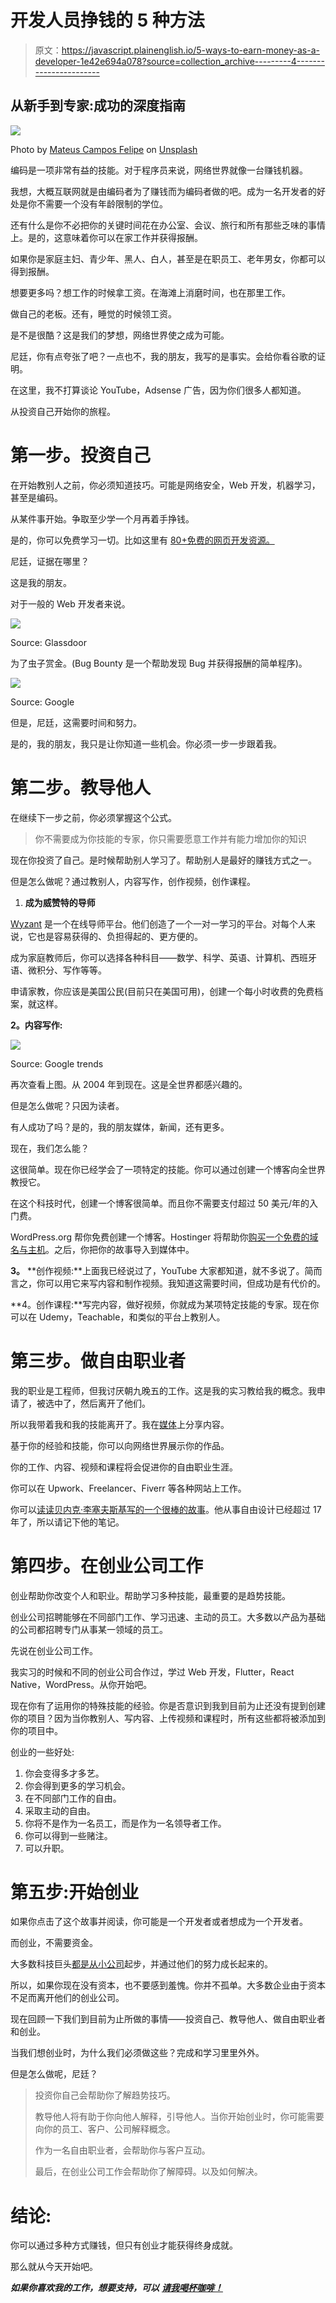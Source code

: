 # 开发人员挣钱的 5 种方法

> 原文：<https://javascript.plainenglish.io/5-ways-to-earn-money-as-a-developer-1e42e694a078?source=collection_archive---------4----------------------->

## 从新手到专家:成功的深度指南

![](img/659c69da3bd84ee3083edbb56ed8f380.png)

Photo by [Mateus Campos Felipe](https://unsplash.com/@matfelipe?utm_source=medium&utm_medium=referral) on [Unsplash](https://unsplash.com?utm_source=medium&utm_medium=referral)

编码是一项非常有益的技能。对于程序员来说，网络世界就像一台赚钱机器。

我想，大概互联网就是由编码者为了赚钱而为编码者做的吧。成为一名开发者的好处是你不需要一个没有年龄限制的学位。

还有什么是你不必把你的关键时间花在办公室、会议、旅行和所有那些乏味的事情上。是的，这意味着你可以在家工作并获得报酬。

如果你是家庭主妇、青少年、黑人、白人，甚至是在职员工、老年男女，你都可以得到报酬。

想要更多吗？想工作的时候拿工资。在海滩上消磨时间，也在那里工作。

做自己的老板。还有，睡觉的时候领工资。

是不是很酷？这是我们的梦想，网络世界使之成为可能。

尼廷，你有点夸张了吧？一点也不，我的朋友，我写的是事实。会给你看谷歌的证明。

在这里，我不打算谈论 YouTube，Adsense 广告，因为你们很多人都知道。

从投资自己开始你的旅程。

# 第一步。投资自己

在开始教别人之前，你必须知道技巧。可能是网络安全，Web 开发，机器学习，甚至是编码。

从某件事开始。争取至少学一个月再着手挣钱。

是的，你可以免费学习一切。比如这里有 [80+免费的网页开发资源。](/80-free-resources-for-web-designers-and-web-developers-in-2021-f400be2875ea)

尼廷，证据在哪里？

这是我的朋友。

对于一般的 Web 开发者来说。

![](img/5fe5702f2758281b8d74669e3945ec0b.png)

Source: Glassdoor

为了虫子赏金。(Bug Bounty 是一个帮助发现 Bug 并获得报酬的简单程序)。

![](img/7fdd43ee6379a21ad206c31f8f9da8dd.png)

Source: Google

但是，尼廷，这需要时间和努力。

是的，我的朋友，我只是让你知道一些机会。你必须一步一步跟着我。

# 第二步。教导他人

在继续下一步之前，你必须掌握这个公式。

> 你不需要成为你技能的专家，你只需要愿意工作并有能力增加你的知识

现在你投资了自己。是时候帮助别人学习了。帮助别人是最好的赚钱方式之一。

但是怎么做呢？通过教别人，内容写作，创作视频，创作课程。

1.  **成为威赞特的导师**

[Wyzant](https://www.wyzant.com/) 是一个在线导师平台。他们创造了一个一对一学习的平台。对每个人来说，它也是容易获得的、负担得起的、更方便的。

成为家庭教师后，你可以选择各种科目——数学、科学、英语、计算机、西班牙语、微积分、写作等等。

申请家教，你应该是美国公民(目前只在美国可用)，创建一个每小时收费的免费档案，就这样。

**2。内容写作:**

![](img/3e431e439cc05e7bc8cbed65bf004c03.png)

Source: Google trends

再次查看上图。从 2004 年到现在。这是全世界都感兴趣的。

但是怎么做呢？只因为读者。

有人成功了吗？是的，我的朋友媒体，新闻，还有更多。

现在，我们怎么能？

这很简单。现在你已经学会了一项特定的技能。你可以通过创建一个博客向全世界教授它。

在这个科技时代，创建一个博客很简单。而且你不需要支付超过 50 美元/年的入门费。

WordPress.org 帮你免费创建一个博客。Hostinger 将帮助你[购买一个免费的域名与主机](https://medium.com/code-blog/how-to-get-a-free-domain-with-hosting-from-hostinger-70dde8f9bc18)。之后，你把你的故事导入到媒体中。

**3。** **创作视频:**上面我已经说过了，YouTube 大家都知道，就不多说了。简而言之，你可以用它来写内容和制作视频。我知道这需要时间，但成功是有代价的。

**4。创作课程:**写完内容，做好视频，你就成为某项特定技能的专家。现在你可以在 Udemy，Teachable，和类似的平台上教别人。

# 第三步。做自由职业者

我的职业是工程师，但我讨厌朝九晚五的工作。这是我的实习教给我的概念。我申请了，被选中了，然后离开了他们。

所以我带着我和我的技能离开了。我在[媒体](https://nitinfab.medium.com/)上分享内容。

基于你的经验和技能，你可以向网络世界展示你的作品。

你的工作、内容、视频和课程将会促进你的自由职业生涯。

你可以在 Upwork、Freelancer、Fiverr 等各种网站上工作。

你可以[读读贝内克·李塞夫斯基](https://medium.com/swlh/the-right-way-to-start-freelancing-5f95861dec0)[写的一个很棒的故事](https://medium.com/u/1933a0f84e4b?source=post_page-----1e42e694a078--------------------------------)。他从事自由设计已经超过 17 年了，所以请记下他的笔记。

# 第四步。在创业公司工作

创业帮助你改变个人和职业。帮助学习多种技能，最重要的是趋势技能。

创业公司招聘能够在不同部门工作、学习迅速、主动的员工。大多数以产品为基础的公司都招聘专门从事某一领域的员工。

先说在创业公司工作。

我实习的时候和不同的创业公司合作过，学过 Web 开发，Flutter，React Native，WordPress。从你开始吧。

现在你有了运用你的特殊技能的经验。你是否意识到我到目前为止还没有提到创建你的项目？因为当你教别人、写内容、上传视频和课程时，所有这些都将被添加到你的项目中。

创业的一些好处:

1.  你会变得多才多艺。
2.  你会得到更多的学习机会。
3.  在不同部门工作的自由。
4.  采取主动的自由。
5.  你将不是作为一名员工，而是作为一名领导者工作。
6.  你可以得到一些赌注。
7.  可以升职。

# 第五步:开始创业

如果你点击了这个故事并阅读，你可能是一个开发者或者想成为一个开发者。

而创业，不需要资金。

大多数科技巨头[都是从小公司](https://www.forbes.com/sites/jonathanponciano/2019/05/15/worlds-largest-tech-companies-2019/?sh=36baec19734f)起步，并通过他们的努力成长起来的。

所以，如果你现在没有资本，也不要感到羞愧。你并不孤单。大多数企业由于资本不足而离开他们的创业公司。

现在回顾一下我们到目前为止所做的事情——投资自己、教导他人、做自由职业者和创业。

当我们想创业时，为什么我们必须做这些？完成和学习里里外外。

但是怎么做呢，尼廷？

> 投资你自己会帮助你了解趋势技巧。
> 
> 教导他人将有助于你向他人解释，引导他人。当你开始创业时，你可能需要向你的员工、客户、公司解释概念。
> 
> 作为一名自由职业者，会帮助你与客户互动。
> 
> 最后，在创业公司工作会帮助你了解障碍。以及如何解决。

# 结论:

你可以通过多种方式赚钱，但只有创业才能获得终身成就。

那么就从今天开始吧。

***如果你喜欢我的工作，想要支持，可以*** [***请我喝杯咖啡！***](https://www.buymeacoffee.com/nitinfab)